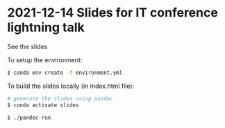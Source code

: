# 2021-12-14 Slides for IT conference lightning talk

See the slides 


To setup the environment:

```bash
$ conda env create -f environment.yml
```

To build the slides locally (in index.html file):

```bash
# generate the slides using pandoc
$ conda activate slides

$ ./pandoc-run
```
